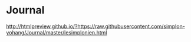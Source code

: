 # Journal
http://htmlpreview.github.io/?https://raw.githubusercontent.com/simplon-yohang/Journal/master/lesimplonien.html
